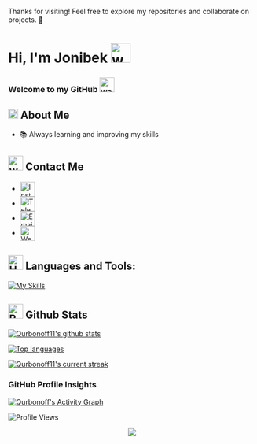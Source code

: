 Thanks for visiting! Feel free to explore my repositories and collaborate on projects. 🚀




# Hi, I'm Jonibek  <img src="https://user-images.githubusercontent.com/72663882/171687151-bb31c996-c9d2-49c8-b593-734946893b23.gif" alt="waving hand gif" aria-hidden="true" width="40" />

### Welcome to my GitHub <img src="https://media.tenor.com/KDRVCsqk4bUAAAAi/your-welcome.gif" alt="waving hand gif" aria-hidden="true" width="30" />

## <img src="https://static.wikia.nocookie.net/mopeio/images/f/f6/FireGif-S2.gif/revision/latest/scale-to-width/360?cb=20220429030005" alt="waving hand gif" aria-hidden="true" width="20" /> About Me
<!-- - 💻 I specialize in [Your Specialization] -->
<!-- - 🚀 I enjoy working on [Type of Projects You Like] -->
- 📚 Always learning and improving my skills

## <img src="https://static.wixstatic.com/media/94da28_6e955a2693f948cfbc11ee3803e82f88~mv2.gif" alt="waving hand gif" aria-hidden="true" width="30" style="margin-bottom: -7px;"/> Contact Me
- <a href="https://instagram.com/qurbonoff.11" title="Instagram"><img alt="Instagram"  src="https://img.shields.io/badge/Instagram-%23ee2a7b?style=for-the-badge&logo=instagram" height="30" align="center"/></a>
- <a href="https://t.me/Qurbonoff_11" title="Telegram"><img alt="Telegram" src="https://img.shields.io/badge/Telegram-%2324A1DE?style=for-the-badge&logo=telegram&logoColor=%23fff" height="30" align="center"/> </a>
- <a href="https://jonibekqurbonov570@gmail.com" title="Email"><img alt="Email" src="https://img.shields.io/badge/Web_Site-%23ff0000?style=for-the-badge&logo=gmail&logoColor=white" height="30" align="center"/> </a>
- <a href="#" title="Website"><img alt="Website" src="https://img.shields.io/badge/Web_Site-yellow?style=for-the-badge&logo=circuitverse&logoColor=white" height="30" align="center"/> </a>


<!-- <a href="https://www.linkedin.com/in/john-mwendwa/"><img  alt="LinkedIn" title="LinkedIn" src="https://img.shields.io/static/v1?message=LinkedIn&logo=linkedin&label=&color=0077B5&logoColor=white&labelColor=&style=for-the-badge" height="30" align="center" /></a> -->

<!-- <img src="https://raw.githubusercontent.com/Tarikul-Islam-Anik/Animated-Fluent-Emojis/master/Emojis/Hand%20gestures/Handshake.png" alt="Handshake" width="25" height="25" align="center" /> -->

<!-- [- Currently working on <a href="https://book-commerce-murex.vercel.app/">book commerce</a>]:: -->

## <img src="https://raw.githubusercontent.com/Tarikul-Islam-Anik/Animated-Fluent-Emojis/master/Emojis/Objects/Hammer%20and%20Wrench.png" alt="Hammer and Wrench" width="30" height="30" /> **Languages and Tools:**
[![My Skills](https://skillicons.dev/icons?i=html,css,sass,bootstrap,tailwind,pug,git,github,md,notion,npm,ps,powershell,py,pycharm,sublime,vscode,webstorm,windows,figma,bash&perline=13)](#)

## <img src="https://raw.githubusercontent.com/Tarikul-Islam-Anik/Animated-Fluent-Emojis/master/Emojis/Travel%20and%20places/Rocket.png" alt="Rocket" width="30" height="30" /> Github Stats

 [![Qurbonoff11's github stats](https://bad-apple-github-readme.vercel.app/api?username=Qurbonoff11&show_icons=true&count_private=true&line_height=20&icon_color=00b3ff&theme=blue-green&title_color=00b3ff)](#)

 [![Top languages](https://github-readme-mwendwa.vercel.app/api/top-langs/?username=Qurbonoff11&layout=compact&count_private=true&theme=blue-green&title_color=00b3ff)](#)

[![Qurbonoff11's current streak](https://streak-stats.demolab.com/?user=Qurbonoff11&count_private=true&theme=blue-green&title_color=00b3ff)](#)



### GitHub Profile Insights


[![Qurbonoff's Activity Graph](https://github-readme-activity-graph.vercel.app/graph?username=Qurbonoff11&theme=github)](https://github.com/Qurbonoff11)

![Profile Views](https://komarev.com/ghpvc/?username=Qurbonoff11&color=green)


<p align="center">
     <img src="https://capsule-render.vercel.app/api?type=waving&color=gradient&height=100&section=footer"/>
</p>



